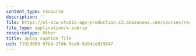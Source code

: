 ```yaml
---
content_type: resource
description: ''
file: https://ol-ocw-studio-app-production.s3.amazonaws.com/courses/res-6-012-introduction-to-probability-spring-2018/f192d0659fb42fdb5ea99a94ced19847_MlsVWPWIxHI.srt
file_type: application/x-subrip
resourcetype: Other
title: 3play caption file
uid: f192d065-9fb4-2fdb-5ea9-9a94ced19847
---
```

